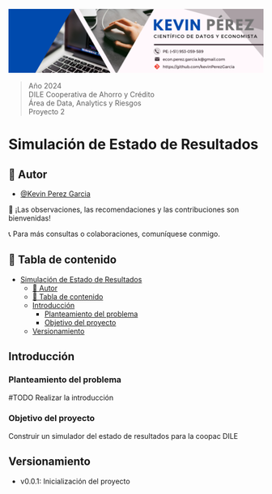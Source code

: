 ![logo](https://github.com/kevinPerezGarcia/kevinPerezGarcia/blob/main/logo.png)

> Año 2024 <br>
> DILE Cooperativa de Ahorro y Crédito <br>
> Área de Data, Analytics y Riesgos <br>
> Proyecto 2

# Simulación de Estado de Resultados

## 👥 Autor

- [@Kevin Perez Garcia](https://kevinperezgarcia.my.canva.site/tarjeta-presentacion)

🤝 ¡Las observaciones, las recomendaciones y las contribuciones son bienvenidas!

📞 Para más consultas o colaboraciones, comuníquese conmigo.

## 📌 Tabla de contenido
- [Simulación de Estado de Resultados](#simulación-de-estado-de-resultados)
  - [👥 Autor](#-autor)
  - [📌 Tabla de contenido](#-tabla-de-contenido)
  - [Introducción](#introducción)
    - [Planteamiento del problema](#planteamiento-del-problema)
    - [Objetivo del proyecto](#objetivo-del-proyecto)
  - [Versionamiento](#versionamiento)

## Introducción

### Planteamiento del problema

#TODO Realizar la introducción

### Objetivo del proyecto

Construir un simulador del estado de resultados para la coopac DILE

## Versionamiento

- v0.0.1: Inicialización del proyecto